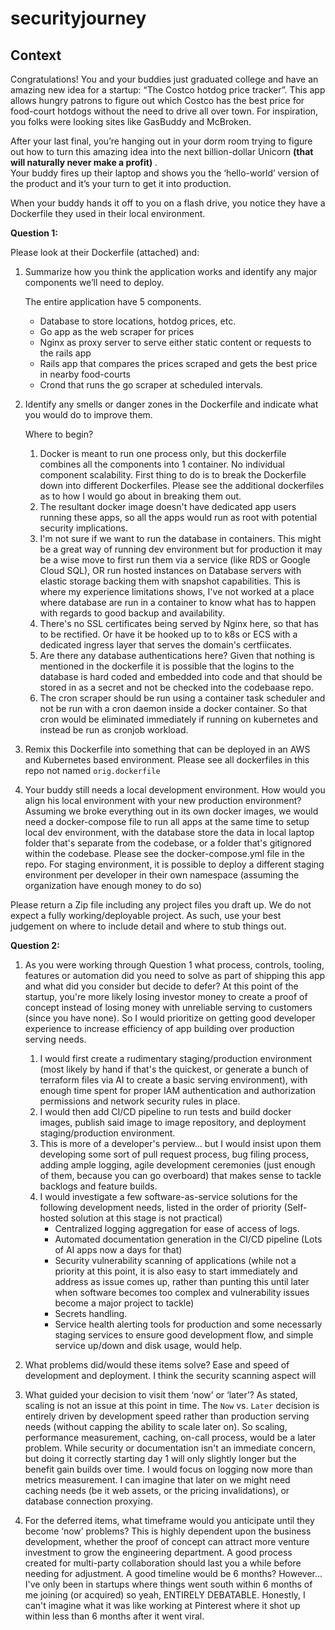 # securityjourney

## Context

Congratulations! You and your buddies just graduated college and have an amazing new idea for a startup: “The Costco hotdog price tracker”.  This app allows hungry patrons to figure out which Costco has the best price for food-court hotdogs without the need to drive all over town.  For inspiration, you folks were looking sites like GasBuddy and McBroken.
 
After your last final, you’re hanging out in your dorm room trying to figure out how to turn this amazing idea into the next billion-dollar Unicorn **(that will naturally never make a profit)** .     
Your buddy fires up their laptop and shows you the ‘hello-world’ version of the product and it’s your turn to get it into production.
 
When your buddy hands it off to you on a flash drive, you notice they have a Dockerfile they used in their local environment.
 
**Question 1:**
 
Please look at their Dockerfile  (attached) and:
1.	Summarize how you think the application works and identify any major components we’ll need to deploy.
    
    The entire application have 5 components. 
    - Database to store locations, hotdog prices, etc. 
    - Go app as the web scraper for prices
    - Nginx as proxy server to serve either static content or requests to the rails app
    - Rails app that compares the prices scraped and gets the best price in nearby food-courts
    - Crond that runs the go scraper at scheduled intervals. 

2.	Identify any smells or danger zones in the Dockerfile and indicate what you would do to improve them.
    
    Where to begin?  
    1. Docker is meant to run one process only, but this dockerfile combines all the components into 1 container. No individual component scalability.  First thing to do is to break the Dockerfile down into different Dockerfiles. Please see the additional dockerfiles as to how I would go about in breaking them out. 
    2. The resultant docker image doesn't have dedicated app users running these apps, so all the apps would run as root with potential security implications. 
    3. I'm not sure if we want to run the database in containers. This might be a great way of running dev environment but for production it may be a wise move to first run them via a service (like RDS or Google Cloud SQL), OR run hosted instances on Database servers with elastic storage backing them with snapshot capabilities. This is where my experience limitations shows, I've not worked at a place where database are run in a container to know what has to happen with regards to good backup and availability. 
    4. There's no SSL certificates being served by Nginx here, so that has to be rectified. Or have it be hooked up to to k8s or ECS with a dedicated ingress layer that serves the domain's certfiicates. 
    5. Are there any database authentications here?  Given that nothing is mentioned in the dockerfile it is possible that the logins to the database is hard coded and embedded into code and that should be stored in as a secret and not be checked into the codebaase repo.
    6. The cron scraper should be run using a container task scheduler and not be run with a cron daemon inside a docker container. So that cron would be eliminated immediately if running on kubernetes and instead be run as cronjob workload.

3.	Remix this Dockerfile into something that can be deployed in an AWS and Kubernetes based environment.
    Please see all dockerfiles in this repo not named `orig.dockerfile`
4.	Your buddy still needs a local development environment.  How would you align his local environment with your new production environment?
    Assuming we broke everything out in its own docker images, we would need a docker-compose file to run all apps at the same time to setup local dev environment, with the database store the data in local laptop folder that's separate from the codebase, or a folder that's gitignored within the codebase. Please see the docker-compose.yml file in the repo. 
    For staging environment, it is possible to deploy a different staging environment per developer in their own namespace (assuming the organization have enough money to do so)
 
Please return a Zip file including any project files you draft up.  We do not expect a fully working/deployable project.  As such, use your best judgement on where to include detail and where to stub things out.  
 
**Question 2:**
 
1.	As you were working through Question 1 what process, controls, tooling, features or automation did you need to solve as part of shipping this app and what did you consider but decide to defer?
    At this point of the startup, you're more likely losing investor money to create a proof of concept instead of losing money with unreliable serving to customers (since you have none). So I would prioritize on getting good developer experience to increase efficiency of app building over production serving needs. 
    1. I would first create a rudimentary staging/production environment (most likely by hand if that's the quickest, or generate a bunch of terraform files via AI to create a basic serving environment), with enough time spent for proper IAM authentication and authorization permissions and network security rules in place. 
    2. I would then add CI/CD pipeline to run tests and build docker images, publish said image to image repository, and deployment staging/production environment. 
    3. This is more of a developer's perview... but I would insist upon them developing some sort of pull request process, bug filing process, adding ample logging, agile development ceremonies (just enough of them, because you can go overboard) that makes sense to tackle backlogs and feature builds. 
    4. I would investigate a few software-as-service solutions for the following development needs, listed in the order of priority (Self-hosted solution at this stage is not practical)
        - Centralized logging aggregation for ease of access of logs. 
        - Automated documentation generation in the CI/CD pipeline (Lots of AI apps now a days for that)
	    - Security vulnerability scanning of applications (while not a priority at this point, it is also easy to start immediately and address as issue comes up, rather than punting this until later when software becomes too complex and vulnerability issues become a major project to tackle)
	    - Secrets handling.
	    - Service health alerting tools for production and some necessarly staging services to ensure good development flow, and simple service up/down and disk usage, would help. 
    
2.	What problems did/would these items solve?
    Ease and speed of development and deployment. I think the security scanning aspect will 

3.	What guided your decision to visit them ‘now’ or ‘later’?
    As stated, scaling is not an issue at this point in time. The `Now` vs. `Later` decision is entirely driven by development speed rather than production serving needs (without capping the ability to scale later on). So scaling, performance measurement, caching, on-call process, would be a later problem. While security or documentation isn't an immediate concern, but doing it correctly starting day 1 will only slightly longer but the benefit gain builds over time. I would focus on logging now more than metrics measurement. I can imagine that later on we might need caching needs (be it web assets, or the pricing invalidations), or database connection proxying. 

4.	For the deferred items, what timeframe would you anticipate until they become ‘now’ problems?
    This is highly dependent upon the business development, whether the proof of concept can attract more venture investment to grow the engineering department. A good process created for multi-party collaboration should last you a while before needing for adjustment. A good timeline would be 6 months? However... I've only been in startups where things went south within 6 months of me joining (or acquired) so yeah, ENTIRELY DEBATABLE. Honestly, I can't imagine what it was like working at Pinterest where it shot up within less than 6 months after it went viral. 
